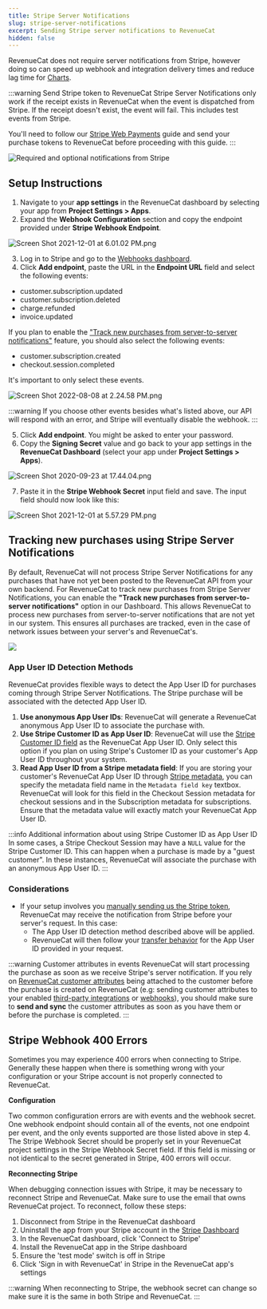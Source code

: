 ```yaml
---
title: Stripe Server Notifications
slug: stripe-server-notifications
excerpt: Sending Stripe server notifications to RevenueCat
hidden: false
---
```


RevenueCat does not require server notifications from Stripe, however doing so can speed up webhook and integration delivery times and reduce lag time for [Charts](/dashboard-and-metrics/charts).

:::warning Send Stripe token to RevenueCat
Stripe Server Notifications only work if the receipt exists in RevenueCat when the event is dispatched from Stripe. If the receipt doesn't exist, the event will fail. This includes test events from Stripe.

You'll need to follow our [Stripe Web Payments](/web/stripe) guide and send your purchase tokens to RevenueCat before proceeding with this guide.
:::

![Required and optional notifications from Stripe](/images/98a0f1c-stripe_notifications_aec74502997f2c0b977a7e6477cb5adf.png)

## Setup Instructions

1. Navigate to your **app settings** in the RevenueCat dashboard by selecting your app from **Project Settings > Apps**.
2. Expand the **Webhook Configuration** section and copy the endpoint provided under **Stripe Webhook Endpoint**.

![Screen Shot 2021-12-01 at 6.01.02 PM.png](/images/85899d3-Screen_Shot_2021-12-01_at_6.01.02_PM_9ba4504cff9f16070175a69d10392592.png)

3. Log in to Stripe and go to the [Webhooks dashboard](https://dashboard.stripe.com/webhooks).
4. Click **Add endpoint**, paste the URL in the **Endpoint URL** field and select the following events:

- customer.subscription.updated
- customer.subscription.deleted
- charge.refunded
- invoice.updated

If you plan to enable the ["Track new purchases from server-to-server notifications"](/platform-resources/server-notifications/stripe-server-notifications#tracking-new-purchases-using-stripe-server-notifications) feature, you should also select the following events:

- customer.subscription.created
- checkout.session.completed

It's important to only select these events.

![Screen Shot 2022-08-08 at 2.24.58 PM.png](/images/c1f3542-Screen_Shot_2022-08-08_at_2.24.58_PM_4d2f0f228412b78eeb63c6255d15d5cf.png)

:::warning
If you choose other events besides what's listed above, our API will respond with an error, and Stripe will eventually disable the webhook.
:::

5. Click **Add endpoint**. You might be asked to enter your password.
6. Copy the **Signing Secret** value and go back to your app settings in the **RevenueCat Dashboard** (select your app under **Project Settings > Apps**).

![Screen Shot 2020-09-23 at 17.44.04.png](/images/3a87ff5-8db7d64-Screen_Shot_2020-09-23_at_17.44.04_fdf72a0e6e4db1ed5f06048c64fb5e55.png)

7. Paste it in the **Stripe Webhook Secret** input field and save. The input field should now look like this:

![](/images/44eb66c-Screen_Shot_2021-12-01_at_5.57.29_PM_47e00510cc368278d0798009e6685cd8.png "Screen Shot 2021-12-01 at 5.57.29 PM.png")

## Tracking new purchases using Stripe Server Notifications

By default, RevenueCat will not process Stripe Server Notifications for any purchases that have not yet been posted to the RevenueCat API from your own backend. For RevenueCat to track new purchases from Stripe Server Notifications, you can enable the **"Track new purchases from server-to-server notifications"** option in our Dashboard. This allows RevenueCat to process new purchases from server-to-server notifications that are not yet in our system. This ensures all purchases are tracked, even in the case of network issues between your server's and RevenueCat's.

![](/images/stripe_no_code_configuration.png)

### App User ID Detection Methods

RevenueCat provides flexible ways to detect the App User ID for purchases coming through Stripe Server Notifications. The Stripe purchase will be associated with the detected App User ID.

1. **Use anonymous App User IDs**: RevenueCat will generate a RevenueCat anonymous App User ID to associate the purchase with.
2. **Use Stripe Customer ID as App User ID**: RevenueCat will use the [Stripe Customer ID field](https://docs.stripe.com/api/customers/object#customer_object-id) as the RevenueCat App User ID. Only select this option if you plan on using Stripe's Customer ID as your customer's App User ID throughout your system.
3. **Read App User ID from a Stripe metadata field**: If you are storing your customer's RevenueCat App User ID through [Stripe metadata](https://docs.stripe.com/metadata), you can specify the metadata field name in the `Metadata field key` textbox. RevenueCat will look for this field in the Checkout Session metadata for checkout sessions and in the Subscription metadata for subscriptions. Ensure that the metadata value will exactly match your RevenueCat App User ID.

:::info Additional information about using Stripe Customer ID as App User ID
In some cases, a Stripe Checkout Session may have a `NULL` value for the Stripe Customer ID. This can happen when a purchase is made by a "guest customer". In these instances, RevenueCat will associate the purchase with an anonymous App User ID.
:::

### Considerations

- If your setup involves you [manually sending us the Stripe token](/web/stripe#5-send-stripe-tokens-to-revenuecat), RevenueCat may receive the notification from Stripe before your server's request. In this case:
  - The App User ID detection method described above will be applied.
  - RevenueCat will then follow your [transfer behavior](/getting-started/restoring-purchases) for the App User ID provided in your request.

:::warning Customer attributes in events
RevenueCat will start processing the purchase as soon as we receive Stripe's server notification. If you rely on [RevenueCat customer attributes](/customers/customer-attributes) being attached to the customer before the purchase is created on RevenueCat (e.g: sending customer attributes to your enabled [third-party integrations](/integrations/third-party-integrations) or [webhooks](/integrations/webhooks)), you should make sure to **send and sync** the customer attributes as soon as you have them or before the purchase is completed.
:::

## Stripe Webhook 400 Errors

Sometimes you may experience 400 errors when connecting to Stripe. Generally these happen when there is something wrong with your configuration or your Stripe account is not properly connected to RevenueCat.

**Configuration**

Two common configuration errors are with events and the webhook secret.  
One webhook endpoint should contain all of the events, not one endpoint per event, and the only events supported are those listed above in step 4. The Stripe Webhook Secret should be properly set in your RevenueCat project settings in the Stripe Webhook Secret field. If this field is missing or not identical to the secret generated in Stripe, 400 errors will occur.

**Reconnecting Stripe**

When debugging connection issues with Stripe, it may be necessary to reconnect Stripe and RevenueCat. Make sure to use the email that owns RevenueCat project. To reconnect, follow these steps:

1. Disconnect from Stripe in the RevenueCat dashboard
2. Uninstall the app from your Stripe account in the [Stripe Dashboard](https://dashboard.stripe.com/settings/apps/com.revenuecat.customer)
3. In the RevenueCat dashboard, click 'Connect to Stripe'
4. Install the RevenueCat app in the Stripe dashboard
5. Ensure the 'test mode' switch is off in Stripe
6. Click 'Sign in with RevenueCat' in Stripe in the RevenueCat app's settings

:::warning
When reconnecting to Stripe, the webhook secret can change so make sure it is the same in both Stripe and RevenueCat.
:::

